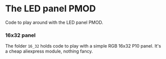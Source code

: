 # The LED panel PMOD

Code to play around with the LED panel PMOD. 

### 16x32 panel

The folder `16_32` holds code to play with a simple RGB 16x32 P10 panel. It's a 
cheap aliexpress module, nothing fancy.
